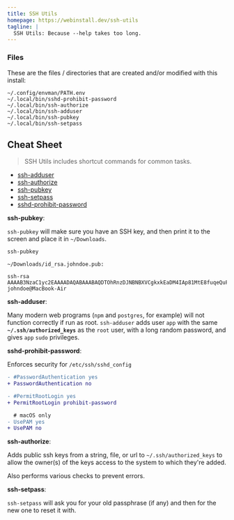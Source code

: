 ```yaml
---
title: SSH Utils
homepage: https://webinstall.dev/ssh-utils
tagline: |
  SSH Utils: Because --help takes too long.
---
```


### Files

These are the files / directories that are created and/or modified with this
install:

```text
~/.config/envman/PATH.env
~/.local/bin/sshd-prohibit-password
~/.local/bin/ssh-authorize
~/.local/bin/ssh-adduser
~/.local/bin/ssh-pubkey
~/.local/bin/ssh-setpass
```

## Cheat Sheet

> SSH Utils includes shortcut commands for common tasks.

- [ssh-adduser](../ssh-adduser/)
- [ssh-authorize](../ssh-authorize/)
- [ssh-pubkey](../ssh-pubkey/)
- [ssh-setpass](../ssh-setpass/)
- [sshd-prohibit-password](../sshd-prohibit-password/)

**ssh-pubkey**:

`ssh-pubkey` will make sure you have an SSH key, and then print it to the screen
and place it in `~/Downloads`.

```sh
ssh-pubkey
```

```text
~/Downloads/id_rsa.johndoe.pub:

ssh-rsa AAAAB3NzaC1yc2EAAAADAQABAAABAQDTOhRnzDJNBNBXVCgkxkEaDM4IAp81MtE8fuqeQuFvq5gYLWoZND39N++bUvjMRCveWzZlQNxcLjXHlZA3mGj1b9aMImrvyoq8FJepe+RLEuptJe3md4EtTXo8VJuMXV0lJCcd9ct+eqJ0jH0ww4FDJXWMaFbiVwJBO0IaYevlwcf0QwH12FCARZUSwXfsIeCZNGxOPamIUCXumpQiAjTLGHFIDyWwLDCNPi8GyB3VmqsTNEvO/H8yY4VI7l9hpztE5W6LmGUfTMZrnsELryP5oRlo8W5oVFFS85Lb8bVfn43deGdlLGkwmcJuXzZfostSTHI5Mj7MWezPZyoSqFLl johndoe@MacBook-Air
```

**ssh-adduser**:

Many modern web programs (`npm` and `postgres`, for example) will not function
correctly if run as root. `ssh-adduser` adds user `app` with the same
**`~/.ssh/authorized_keys`** as the `root` user, with a long random password,
and gives `app` `sudo` privileges.

**sshd-prohibit-password**:

Enforces security for `/etc/ssh/sshd_config`

```diff
- #PasswordAuthentication yes
+ PasswordAuthentication no

- #PermitRootLogin yes
+ PermitRootLogin prohibit-password

  # macOS only
- UsePAM yes
+ UsePAM no
```

**ssh-authorize**:

Adds public ssh keys from a string, file, or url to `~/.ssh/authorized_keys` to
allow the owner(s) of the keys access to the system to which they're added.

Also performs various checks to prevent errors.

**ssh-setpass**:

`ssh-setpass` will ask you for your old passphrase (if any) and then for the new
one to reset it with.
